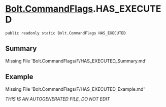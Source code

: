 # [Bolt.CommandFlags](Types/Bolt.CommandFlags.md).HAS_EXECUTED
`public readonly static Bolt.CommandFlags HAS_EXECUTED`
## Summary
Missing File 'Bolt.CommandFlags/F/HAS_EXECUTED_Summary.md'
## Example
Missing File 'Bolt.CommandFlags/F/HAS_EXECUTED_Example.md'

*THIS IS AN AUTOGENERATED FILE, DO NOT EDIT*
